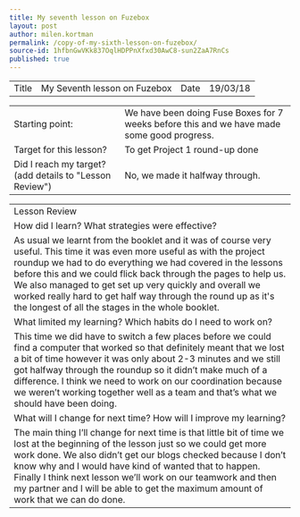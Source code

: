 ```yaml
---
title: My seventh lesson on Fuzebox
layout: post
author: milen.kortman
permalink: /copy-of-my-sixth-lesson-on-fuzebox/
source-id: 1hfbnGwVKk837OqlHDPPnXfxd30AwC8-sun2ZaA7RnCs
published: true
---
```

<table>
  <tr>
    <td>Title</td>
    <td>My Seventh lesson on Fuzebox</td>
    <td>Date</td>
    <td>19/03/18</td>
  </tr>
</table>


<table>
  <tr>
    <td>Starting point:</td>
    <td>We have been doing Fuse Boxes for 7 weeks before this and we have made some good progress.</td>
  </tr>
  <tr>
    <td>Target for this lesson?</td>
    <td>To get Project 1 round-up done</td>
  </tr>
  <tr>
    <td>Did I reach my target? 
(add details to "Lesson Review")</td>
    <td>No, we made it halfway through.</td>
  </tr>
</table>


<table>
  <tr>
    <td>Lesson Review</td>
  </tr>
  <tr>
    <td>How did I learn? What strategies were effective? </td>
  </tr>
  <tr>
    <td>As usual we learnt from the booklet and it was of course very useful. This time it was even more useful as with the project roundup we had to do everything we had covered in the lessons before this and we could flick back through the pages to help us. We also managed to get set up very quickly and overall we worked really hard to get half way through the round up as it's the longest of all the stages in the whole booklet.</td>
  </tr>
  <tr>
    <td>What limited my learning? Which habits do I need to work on? </td>
  </tr>
  <tr>
    <td>This time we did have to switch a few places before we could find a computer that worked so that definitely meant that we lost a bit of time however it was only about 2-3 minutes and we still got halfway through the roundup so it didn’t make much of a difference. I think we need to work on our coordination because we weren’t working together well as a team and that’s what we should have been doing.</td>
  </tr>
  <tr>
    <td>What will I change for next time? How will I improve my learning?</td>
  </tr>
  <tr>
    <td>The main thing I’ll change for next time is that little bit of time we lost at the beginning of the lesson just so we could get more work done. We also didn’t get our blogs checked because I don’t know why and I would have kind of wanted that to happen. Finally I think next lesson we’ll work on our teamwork and then my partner and I will be able to get the maximum amount of work that we can do done.</td>
  </tr>
</table>


